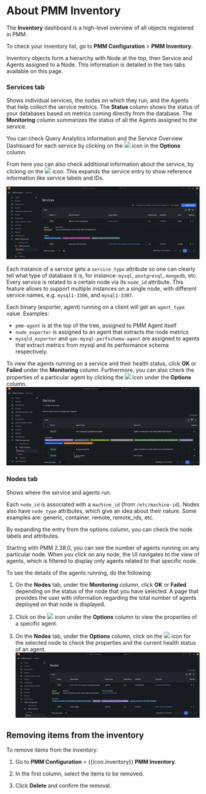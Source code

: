 # About PMM Inventory

The **Inventory** dashboard is a high-level overview of all objects registered in PMM.

To check your inventory list, go to <i class="uil uil-cog"></i> **PMM Configuration** > **PMM Inventory**.

Inventory objects form a hierarchy with Node at the top, then Service and Agents assigned to a Node. This information is detailed in the two tabs available on this page.

### **Services** tab

Shows individual services, the nodes on which they run, and the Agents that help collect the service metrics.
The **Status** column shows the status of your databases based on metrics coming directly from the database.
The **Monitoring** column summarizes the status of all the Agents assigned to the service.

You can check Query Analytics information and the Service Overview Dashboard for each service by clicking on the <image src="../../_images/dots-three-vertical.ico" width="15px" aria-label="triple dots"/> icon in the **Options** column.

From here you can also check additional information about the service, by clicking on the <image src="../../_images/arrow-downward.ico" width="15px" aria-label="downward arrow"/> icon. This expands the service entry to show reference information like service labels and IDs.

![!image](../../_images/PMM_Inventory_Service_Selection.png)

Each instance of a service gets a `service_type` attribute so one can clearly tell what type of database it is, for instance: `mysql`, `postgresql`, `mongodb`, etc. Every service is related to a certain node via its `node_id` attribute. This feature allows to support multiple instances on a single node, with different service names, e.g. `mysql1-3306`, and `mysql1-3307`.

Each binary (exporter, agent) running on a client will get an `agent_type` value. Examples:

- `pmm-agent` is at the top of the tree, assigned to PMM Agent itself
- `node_exporter` is assigned to an agent that extracts the node metrics
- `mysqld_exporter` and `qan-mysql-perfschema-agent` are assigned to agents that extract metrics from mysql and its performance schema respectively.

To view the agents running on a service and their health status, click **OK** or **Failed** under the **Monitoring** column. Furthermore, you can also check the properties of a particular agent by clicking the <image src="../../_images/arrow-downward.ico" width="15px" aria-label="downward arrow"/> icon under the **Options** column.
![!image](../../_images/PMM_Inventory_Service_Agent_Properties.png)


### **Nodes** tab

Shows where the service and agents run.

Each `node_id` is associated with a `machine_id` (from `/etc/machine-id`). Nodes also have `node_type` attributes, which give an idea about their nature. Some examples are: generic, container, remote, remote_rds, etc.

By expanding the entry from the options column, you can check the node labels and attributes.

Starting with PMM 2.38.0, you can see the number of agents running on any particular node. When you click on any node, the UI navigates to the view of agents, which is filtered to display only agents related to that specific node. 

To see the details of the agents running, do the following:

1. On the **Nodes** tab, under the **Monitoring** column, click **OK** or **Failed** depending on the status of the node that you have selected. A page that provides the user with information regarding the total number of agents deployed on that node is displayed.

2. Click on the <image src="../../_images/arrow-downward.ico" width="15px" aria-label="downward arrow"/> icon under the **Options** column to view the properties of a specific agent.

3.  On the **Nodes** tab, under the **Options** column, click on the <image src="../../_images/arrow-downward.ico" width="15px" aria-label="downward arrow"/> icon for the selected node to check the properties and the current health status of an agent.
     ![!image](../../_images/PMM_Inventory_Node_Agent_Properties.png)

## Removing items from the inventory

To remove items from the inventory:

1. Go to <i class="uil uil-cog"></i> **PMM Configuration** > {{icon.inventory}} **PMM Inventory**.

2. In the first column, select the items to be removed.
3. Click **Delete** and confirm the removal.
